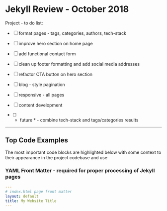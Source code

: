 # Jekyll Review - October 2018

Project - to do list:

- [ ] format pages - tags, categories, authors, tech-stack

- [ ] improve hero section on home page

- [ ] add functional contact form

- [ ] clean up footer formatting and add social media addresses

- [ ] refactor CTA button on hero section

- [ ] blog - style pagination

- [ ] responsive - all pages

- [ ] content development

- [ ] * future * - combine tech-stack and tags/categories results

---

## Top Code Examples

The most important code blocks are highlighted below with some context to their appearance in the project codebase and use

### YAML Front Matter - required for proper processing of Jekyll pages

```yaml
---
# index.html page front matter
layout: default
title: My Website Title
---
```

